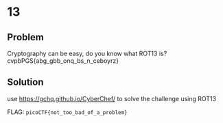 # 13

## Problem

Cryptography can be easy, do you know what ROT13 is? cvpbPGS{abg_gbb_onq_bs_n_ceboyrz}

## Solution

use https://gchq.github.io/CyberChef/ to solve the challenge using ROT13

FLAG: `picoCTF{not_too_bad_of_a_problem}`
